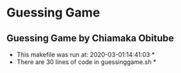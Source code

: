 # Guessing Game
## Guessing Game by Chiamaka Obitube ##
* This makefile was run at: 2020-03-01:14:41:03 *
* There are 30 lines of code in guessinggame.sh *
